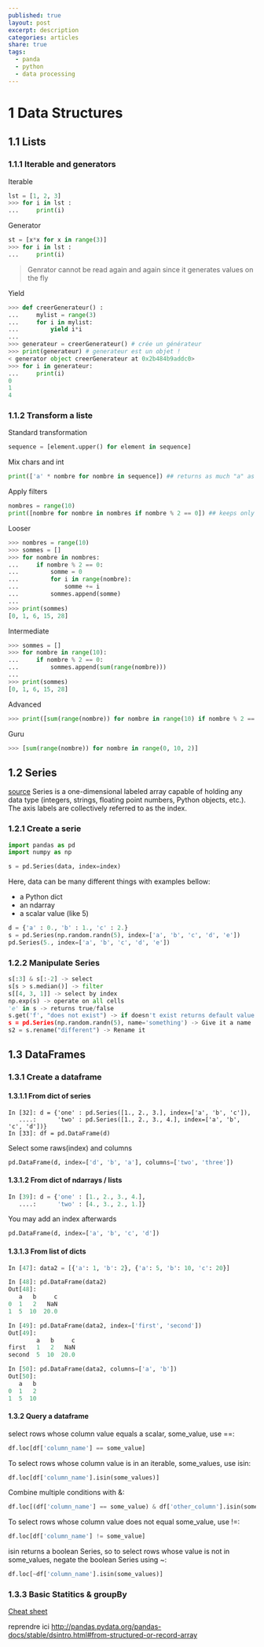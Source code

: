 ```yaml
---
published: true
layout: post
excerpt: description
categories: articles
share: true
tags:
  - panda
  - python
  - data processing
---
```

# 1 Data Structures
## 1.1 Lists
### 1.1.1 Iterable and generators

Iterable
```python
lst = [1, 2, 3]
>>> for i in lst :
...     print(i)
```

Generator
```python
st = [x*x for x in range(3)]
>>> for i in lst :
...     print(i)
```

> Genrator cannot be read again and again since it generates values on the fly

Yield
```python
>>> def creerGenerateur() :
...     mylist = range(3)
...     for i in mylist:
...         yield i*i
...
>>> generateur = creerGenerateur() # crée un générateur
>>> print(generateur) # generateur est un objet !
< generator object creerGenerateur at 0x2b484b9addc0>
>>> for i in generateur:
...     print(i)
0
1
4
````

### 1.1.2 Transform a liste

Standard transformation
```python
sequence = [element.upper() for element in sequence]
```
Mix chars and int
```python
print(['a' * nombre for nombre in sequence]) ## returns as much "a" as "nombre"  
```

Apply filters
```python
nombres = range(10)
print([nombre for nombre in nombres if nombre % 2 == 0]) ## keeps only even numbers
```

Looser
```python
>>> nombres = range(10)
>>> sommes = []
>>> for nombre in nombres:
...     if nombre % 2 == 0:
...         somme = 0
...         for i in range(nombre):
...             somme += i
...         sommes.append(somme)
...
>>> print(sommes)
[0, 1, 6, 15, 28]
```

Intermediate
```python
>>> sommes = []
>>> for nombre in range(10):
...     if nombre % 2 == 0:
...         sommes.append(sum(range(nombre)))
...
>>> print(sommes)
[0, 1, 6, 15, 28]
```

Advanced
```python
>>> print([sum(range(nombre)) for nombre in range(10) if nombre % 2 == 0])
```

Guru
```python
>>> [sum(range(nombre)) for nombre in range(0, 10, 2)]
```


## 1.2 Series 
[source](http://pandas.pydata.org/pandas-docs/stable/dsintro.html)
Series is a one-dimensional labeled array capable of holding any data type (integers, strings, floating point numbers, Python objects, etc.). The axis labels are collectively referred to as the index.


### 1.2.1 Create a serie
```python
import pandas as pd
import numpy as np

s = pd.Series(data, index=index)
```

Here, data can be many different things with examples bellow:
- a Python dict
- an ndarray
- a scalar value (like 5)

```python
d = {'a' : 0., 'b' : 1., 'c' : 2.}
s = pd.Series(np.random.randn(5), index=['a', 'b', 'c', 'd', 'e'])
pd.Series(5., index=['a', 'b', 'c', 'd', 'e'])
```

### 1.2.2 Manipulate Series
```python
s[:3] & s[:-2] -> select
s[s > s.median()] -> filter
s[[4, 3, 1]] -> select by index
np.exp(s) -> operate on all cells
'e' in s -> returns true/false
s.get('f', "does not exist") -> if doesn't exist returns default value
s = pd.Series(np.random.randn(5), name='something') -> Give it a name
s2 = s.rename("different") -> Rename it
````

## 1.3 DataFrames
### 1.3.1 Create a dataframe
#### 1.3.1.1 From dict of series
```shell
In [32]: d = {'one' : pd.Series([1., 2., 3.], index=['a', 'b', 'c']),
   ....:      'two' : pd.Series([1., 2., 3., 4.], index=['a', 'b', 'c', 'd'])}
In [33]: df = pd.DataFrame(d)
```
Select some raws(index) and columns
```python
pd.DataFrame(d, index=['d', 'b', 'a'], columns=['two', 'three'])
```
#### 1.3.1.2 From dict of ndarrays / lists
```python
In [39]: d = {'one' : [1., 2., 3., 4.],
   ....:      'two' : [4., 3., 2., 1.]}   
```

You may add an index afterwards
```python
pd.DataFrame(d, index=['a', 'b', 'c', 'd'])
```

#### 1.3.1.3 From list of dicts
```python
In [47]: data2 = [{'a': 1, 'b': 2}, {'a': 5, 'b': 10, 'c': 20}]

In [48]: pd.DataFrame(data2)
Out[48]: 
   a   b     c
0  1   2   NaN
1  5  10  20.0

In [49]: pd.DataFrame(data2, index=['first', 'second'])
Out[49]: 
        a   b     c
first   1   2   NaN
second  5  10  20.0

In [50]: pd.DataFrame(data2, columns=['a', 'b'])
Out[50]: 
   a   b
0  1   2
1  5  10
```

#### 1.3.2 Query a dataframe 

select rows whose column value equals a scalar, some_value, use ==:
```python
df.loc[df['column_name'] == some_value]
```

To select rows whose column value is in an iterable, some_values, use isin:
```python
df.loc[df['column_name'].isin(some_values)]
```

Combine multiple conditions with &:
```python
df.loc[(df['column_name'] == some_value) & df['other_column'].isin(some_values)]
```

To select rows whose column value does not equal some_value, use !=:
```python
df.loc[df['column_name'] != some_value]
```

isin returns a boolean Series, so to select rows whose value is not in some_values, negate the 
boolean Series using ~:

```python
df.loc[~df['column_name'].isin(some_values)]
```
### 1.3.3 Basic Statitics & groupBy
[Cheat sheet](https://medium.com/@kasiarachuta/basic-statistics-in-pandas-dataframe-594208074f85)


reprendre ici http://pandas.pydata.org/pandas-docs/stable/dsintro.html#from-structured-or-record-array
